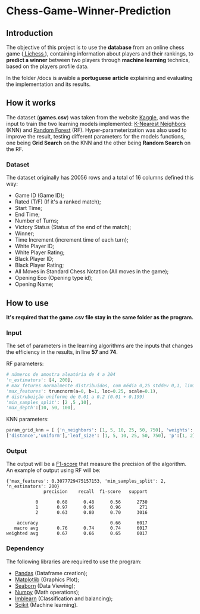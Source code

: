 # Chess-Game-Winner-Prediction


## Introduction


The objective of this project is to use the <b>database</b> from an online chess game (<a href="https://lichess.org/"> Lichess </a>), containing information about players and their rankings, to <b>predict a winner</b> between two players through <b>machine learning</b> technics, based on the players profile data.

In the folder /docs is avaible a <b>portuguese</b> <b>article</b> explaining and evaluating the implementation and its results.

## How it works

The dataset (<b>games.csv</b>) was taken from the website <a href="https://www.kaggle.com/datasets/datasnaek/chess">Kaggle</a>, and was the input to train the two learning models implemented: <a href="https://en.wikipedia.org/wiki/K-nearest_neighbors_algorithm">K-Nearest Neighbors</a> (KNN) and <a href="https://en.wikipedia.org/wiki/Random_forest"> Random Forest</a> (RF). Hyper-parameterization was also used to improve the result, testing different parameters for the models functions, one being <b>Grid Search</b> on the KNN and the other being <b>Random Search</b> on the RF.

### Dataset

The dataset originally has 20056 rows and a total of 16 columns defined this way:

<ul>
<li>Game ID (Game ID);</li>
<li>Rated (T/F) (If it's a ranked match);</li>
<li>Start Time;</li>
<li>End Time;</li>
<li>Number of Turns;</li>
<li>Victory Status (Status of the end of the match);</li>
<li>Winner;</li>
<li>Time Increment (increment time of each turn);</li>
<li>White Player ID;</li>
<li>White Player Rating;</li>
<li>Black Player ID;</li>
<li>Black Player Rating;</li>
<li>All Moves in Standard Chess Notation (All moves in the game);</li>
<li>Opening Eco (Opening type id);</li>
<li>Opening Name;</li>
</ul>

## How to use

<b>It's required that the game.csv file stay in the same folder as the program.</b>

### Input

The set of parameters in the learning algorithms are the inputs that changes the efficiency in the results, in line <b>57</b> and <b>74</b>.

RF parameters:

```python
# números de amostra aleatória de 4 a 204
'n_estimators': [4, 200],
# max_fetures normalmente distribuídos, com média 0,25 stddev 0,1, limitado entre 0 e 1
'max_features': truncnorm(a=0, b=1, loc=0.25, scale=0.1),
# distrubuição uniforme de 0.01 a 0.2 (0.01 + 0.199)
'min_samples_split': [2 ,5 ,10],
'max_depth':[10, 50, 100],
```

KNN parameters:

```python
param_grid_knn = [ {'n_neighbors': [1, 5, 10, 25, 50, 750], 'weights':
['distance','uniform'],'leaf_size': [1, 5, 10, 25, 50, 750], 'p':[1, 2]},]
```

### Output

The output will be a <a href= "https://en.wikipedia.org/wiki/F-score"/>F1-score</a> that measure the precision of the algorithm. An example of output using RF will be:

```
{'max_features': 0.3077729475157153, 'min_samples_split': 2, 'n_estimators': 200}
              precision    recall  f1-score   support

           0       0.68      0.48      0.56      2730
           1       0.97      0.96      0.96       271
           2       0.63      0.80      0.70      3016

    accuracy                           0.66      6017
   macro avg       0.76      0.74      0.74      6017
weighted avg       0.67      0.66      0.65      6017

```

### Dependency

The following libraries are required to use the program:

<ul>
<li> <a href="https://pandas.pydata.org/">Pandas</a> (Dataframe creation);</li>
<li><a href="https://matplotlib.org/">Matplotlib</a> (Graphics Plot);</li>
<li><a href="https://seaborn.pydata.org/">Seaborn</a> (Data Viewing);</li>
<li><a href="https://numpy.org/">Numpy</a> (Math operations);</li>
<li><a href="https://imbalanced-learn.org/">Imblearn</a> (Classification and balancing);</li>
<li><a href="https://scikit-learn.org/">Scikit</a> (Machine learning).</li>
</ul>
